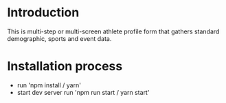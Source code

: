 # Introduction

This is multi-step or multi-screen athlete profile form that gathers standard demographic, sports and event data. 

# Installation process

- run 'npm install / yarn'
- start dev server run 'npm run start / yarn start'
